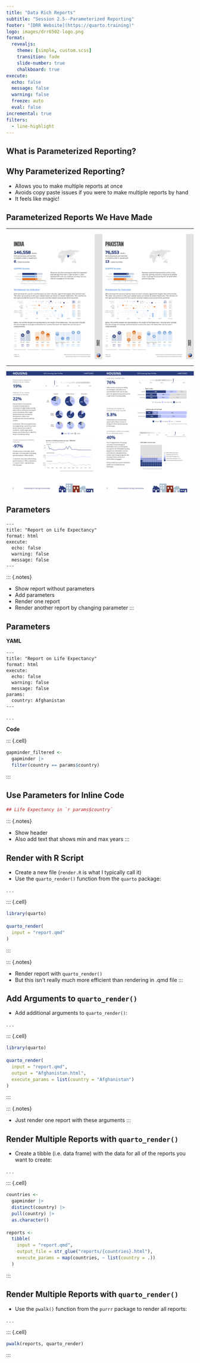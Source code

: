 ```yaml
---
title: "Data Rich Reports"
subtitle: "Session 2.5--Parameterized Reporting"
footer: "[DRR Website](https://quarto.training)"
logo: images/drr6502-logo.png
format:
  revealjs:
    theme: [simple, custom.scss]
    transition: fade
    slide-number: true
    chalkboard: true
execute:
  echo: false
  message: false
  warning: false
  freeze: auto
  eval: false
incremental: true
filters:
  - line-highlight
---
```



## What is Parameterized Reporting?

## Why Parameterized Reporting?

- Allows you to make multiple reports at once
- Avoids copy paste issues if you were to make multiple reports by hand
- It feels like magic!

## Parameterized Reports We Have Made

---

![](../images/ivac-country-reports.png)

---

![](../images/psc.png)


## Parameters

```
---
title: "Report on Life Expectancy"
format: html
execute: 
  echo: false
  warning: false
  message: false
---
```

::: {.notes}
- Show report without parameters
- Add parameters
- Render one report
- Render another report by changing parameter
:::

## Parameters

**YAML**

```
---
title: "Report on Life Expectancy"
format: html
execute: 
  echo: false
  warning: false
  message: false
params: 
  country: Afghanistan 
---
```

. . .

**Code**


::: {.cell}

```{.r .cell-code}
gapminder_filtered <-
  gapminder |> 
  filter(country == params$country)
```
:::



## Use Parameters for Inline Code



```{.r .cell-code}
## Life Expectancy in `r params$country`
```


::: {.notes}
- Show header
- Also add text that shows min and max years
:::

## Render with R Script

- Create a new file (`render.R` is what I typically call it)
- Use the `quarto_render()` function from the `quarto` package:

. . .


::: {.cell}

```{.r .cell-code}
library(quarto)

quarto_render(
  input = "report.qmd"
)
```
:::


::: {.notes}
- Render report with `quarto_render()`
- But this isn't really much more efficient than rendering in .qmd file
:::

## Add Arguments to `quarto_render()`

- Add additional arguments to `quarto_render()`:

. . .


::: {.cell}

```{.r .cell-code}
library(quarto)

quarto_render(
  input = "report.qmd",
  output = "Afghanistan.html",
  execute_params = list(country = "Afghanistan")
)
```
:::


::: {.notes}
- Just render one report with these arguments
:::

## Render Multiple Reports with `quarto_render()`

- Create a tibble (i.e. data frame) with the data for all of the reports you want to create:

. . .


::: {.cell}

```{.r .cell-code}
countries <-
  gapminder |>
  distinct(country) |>
  pull(country) |>
  as.character()

reports <-
  tibble(
    input = "report.qmd",
    output_file = str_glue("reports/{countries}.html"),
    execute_params = map(countries, ~ list(country = .))
  )
```
:::



## Render Multiple Reports with `quarto_render()`

- Use the `pwalk()` function from the `purrr` package to render all reports:

. . .


::: {.cell}

```{.r .cell-code}
pwalk(reports, quarto_render)
```
:::
